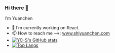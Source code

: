 ### Hi there 👋

I'm Yuanchen

- 🔭 I’m currently working on React.
- 📫 How to reach me -->: www.shiyuanchen.com
- [![YC-S's GitHub stats](https://github-readme-stats.vercel.app/api?username=YC-S&show_icons=true&theme=radical)](https://github.com/YC-S/github-readme-stats)
- [![Top Langs](https://github-readme-stats.vercel.app/api/top-langs/?username=YC-S&hide=html&layout=compact)](https://github.com/YC-S/github-readme-stats)

